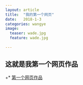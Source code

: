 ```yaml
---
layout: article
title:  "我的第一个网页"
date:   2018-1-3
categories: wangye
image:
  teaser: wade.jpg
  feature: wade.jpg
  
---
```

## 这就是我第一个网页作品
 
+* [第一个网页作品](https://lyanwaiting.github.io/portfolio/)
